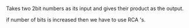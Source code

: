Takes two 2bit numbers as its input and gives their product as the output.


if number of bits is increased then we have to use RCA 's.
